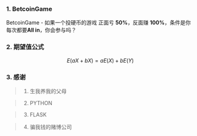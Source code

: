### 1. BetcoinGame
BetcoinGame - 如果一个投硬币的游戏 正面亏 **50%**，反面赚 **100%**，条件是你每次都要**All in**，你会参与吗？

### 2. 期望值公式
$$
E(aX+bX)= aE(X)+bE(Y)
$$

### 3. 感谢
> 1. 生我养我的父母

> 2. PYTHON

> 3. FLASK

> 4. 骗我钱的赌博公司


